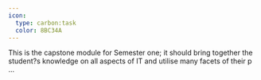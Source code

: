 ```yaml
---
icon:
  type: carbon:task
  color: 8BC34A
---
```


This is the capstone module for Semester one; it should bring together the student?s knowledge on all aspects of IT and utilise many facets of their p ... 
